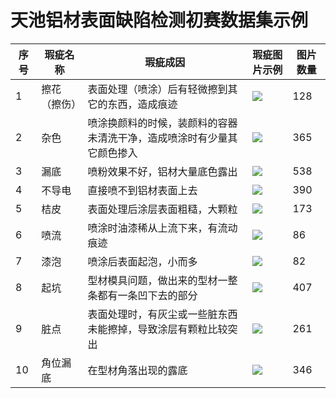 # 天池铝材表面缺陷检测初赛数据集示例

| 序号 | 瑕疵名称 | 瑕疵成因 | 瑕疵图片示例 | 图片数量 |
| -- | -- | -- | -- | -- |
| 1 | 擦花（擦伤）| 表面处理（喷涂）后有轻微擦到其它的东西，造成痕迹 | ![](https://bj.bcebos.com/paddlex/examples/industrial_quality_inspection/datasets/ca_hua_example.png) | 128 |
| 2 | 杂色 | 喷涂换颜料的时候，装颜料的容器未清洗干净，造成喷涂时有少量其它颜色掺入 | ![](https://bj.bcebos.com/paddlex/examples/industrial_quality_inspection/datasets/za_se_example.png) |365 |
| 3 | 漏底 | 喷粉效果不好，铝材大量底色露出 | ![](https://bj.bcebos.com/paddlex/examples/industrial_quality_inspection/datasets/lou_di_example.png) | 538 |
| 4 | 不导电 | 直接喷不到铝材表面上去 | ![](https://bj.bcebos.com/paddlex/examples/industrial_quality_inspection/datasets/bu_dao_dian_example.png) | 390 |
|5 | 桔皮 | 表面处理后涂层表面粗糙，大颗粒 | ![](https://bj.bcebos.com/paddlex/examples/industrial_quality_inspection/datasets/ju_pi_example.png) | 173 |
| 6 | 喷流| 喷涂时油漆稀从上流下来，有流动痕迹 | ![](https://bj.bcebos.com/paddlex/examples/industrial_quality_inspection/datasets/pen_liu_example.png) | 86 |
| 7 |漆泡 | 喷涂后表面起泡，小而多| ![](https://bj.bcebos.com/paddlex/examples/industrial_quality_inspection/datasets/qi_pao_example.png) | 82 |
| 8 | 起坑 | 型材模具问题，做出来的型材一整条都有一条凹下去的部分 | ![](https://bj.bcebos.com/paddlex/examples/industrial_quality_inspection/datasets/qi_keng_example.png.png) | 407 |
| 9 | 脏点 | 表面处理时，有灰尘或一些脏东西未能擦掉，导致涂层有颗粒比较突出 | ![](https://bj.bcebos.com/paddlex/examples/industrial_quality_inspection/datasets/zang_dian_example.png) | 261 |
| 10 | 角位漏底 | 在型材角落出现的露底 | ![](https://bj.bcebos.com/paddlex/examples/industrial_quality_inspection/datasets/jiao_wei_lou_di_example.png) | 346 |
